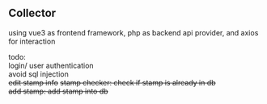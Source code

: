 ## Collector ##

using vue3 as frontend framework, php as backend api provider, and axios for interaction  

todo:  
login/ user authentication  
avoid sql injection  
~~edit stamp info~~
~~stamp checker: check if stamp is already in db~~  
~~add stamp: add stamp into db~~  

